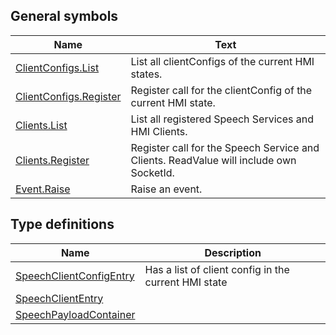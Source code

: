 ## General symbols

| Name | Text |
| ---- | ---- |
| [ClientConfigs.List](symbols/ClientConfigs.List.md) | List all clientConfigs of the current HMI states. |
| [ClientConfigs.Register](symbols/ClientConfigs.Register.md) | Register call for the clientConfig of the current HMI state. |
| [Clients.List](symbols/Clients.List.md) | List all registered Speech Services and HMI Clients. |
| [Clients.Register](symbols/Clients.Register.md) | Register call for the Speech Service and Clients. ReadValue will include own SocketId. |
| [Event.Raise](symbols/Event.Raise.md) | Raise an event. |

## Type definitions

| Name | Description |
| ---- | ----------- |
| [SpeechClientConfigEntry](definitions/SpeechClientConfigEntry.md) | Has a list of client config in the current HMI state |
| [SpeechClientEntry](definitions/SpeechClientEntry.md) |  |
| [SpeechPayloadContainer](definitions/SpeechPayloadContainer.md) |  |

